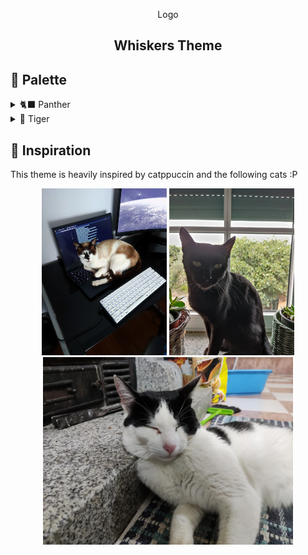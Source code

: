 <div align="center">

Logo

## Whiskers Theme

</div>

## 🎨 Palette

<details>
<summary>🐈‍⬛ Panther</summary>

| Preview | Name         | Hex     | RGB | HSL |
| ------- | ------------ | ------- | --- | --- |
|         | Banana       | #FFE072 |     |     |
|         | Cherry       | #FF8C7C |     |     |
|         | Blueberry    | #A5CEFF |     |     |
|         | Kiwi         | #B1E380 |     |     |
|         | Grape        | #FFAAF5 |     |     |
|         | Tangerine    | #FFB26C |     |     |
|         | NeutralOne   | #000000 |     |     |
|         | NeutralTwo   | #0E0600 |     |     |
|         | NeutralThree | #140800 |     |     |
|         | NeutralFor   | #1B0B00 |     |     |
|         | NeutralFive  | #210D00 |     |     |
|         | NeutralSix   | #301300 |     |     |
|         | NeutralSeven | #401A00 |     |     |
|         | NeutralEight | #502000 |     |     |
|         | Text         | #FFEEE2 |     |     |
|         | SubText      | #E5D2C5 |     |     |
|         | Disabled     | #8A512B |     |     |

</details>

<details>
<summary>🐯 Tiger</summary>

| Preview | Name         | Hex     | RGB | HSL |
| ------- | ------------ | ------- | --- | --- |
|         | Banana       | #A87B0A |     |     |
|         | Cherry       | #B43A2A |     |     |
|         | Blueberry    | #5284BE |     |     |
|         | Kiwi         | #7D0E70 |     |     |
|         | Grape        | #6A9534 |     |     |
|         | Tangerine    | #C15D01 |     |     |
|         | NeutralOne   | #FFFCF8 |     |     |
|         | NeutralTwo   | #FFF9F0 |     |     |
|         | NeutralThree | #FFF5E7 |     |     |
|         | NeutralFor   | #FFF3E2 |     |     |
|         | NeutralFive  | #FFF1DD |     |     |
|         | NeutralSix   | #FFF0DA |     |     |
|         | NeutralSeven | #FFEFD7 |     |     |
|         | NeutralEight | #FFECCF |     |     |
|         | Text         | #3E1900 |     |     |
|         | SubText      | #865C3A |     |     |
|         | Disabled     | #A17F68 |     |     |
</details>

## 🌳 Inspiration

This theme is heavily inspired by catppuccin and the following cats :P

<div align="center">
<div>
<img src="assets/cookie.webp" width="200">
<img src="assets/preta.webp" width="200">
</div>
<img src="assets/oreo.webp" width="400">
</div>
